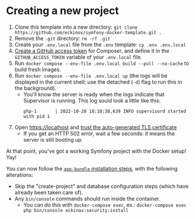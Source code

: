# Creating a new project

1. Clone this template into a new directory: 
   `git clone https://github.com/eckinox/symfony-docker-template.git .`
2. Remove the `.git` directory: `rm -rf .git`
3. Create your `.env.local` file from the `.env` template: 
   `cp .env .env.local`
4. [Create a GitHub access token](https://docs.github.com/en/authentication/keeping-your-account-and-data-secure/creating-a-personal-access-token) 
   for Composer, and define it in the `GITHUB_ACCESS_TOKEN` variable of your 
   `.env.local` file.
5. Run `docker compose --env-file .env.local build --pull --no-cache` to build fresh images.
6. Run `docker compose --env-file .env.local up` (the logs will be displayed in the current shell; 
   use the detached (`-d`) flag to run this in the background).
	 - You'll know the server is ready when the logs indicate that Supervisor is 
	   running. This log sould look a little like this: 
		 ```
		 php-1       | 2022-10-20 18:10:38,639 INFO supervisord started with pid 1
		 ```
7. Open [https://localhost](https://localhost) and [trust the auto-generated TLS 
   certificate](/docs/usage/troubleshooting/ssl-certificates.md)
	 - If you get an HTTP 502 error, wait a few seconds: it means the server is 
	   still booting up.

At that point, you've got a working Symfony project with the Docker setup! Yay!

You can now follow the [`app-bundle` installation steps](https://github.com/eckinox/app-bundle/blob/master/docs/installation.md),
with the following alterations:

- Skip the "create-project" and database configuration steps (which have 
  already been taken care of).
- Any `bin/console` commands should run inside the container.
  - You can do this with `docker-compose exec`, ex.: `docker-compose exec php bin/console eckinox:security:install`

